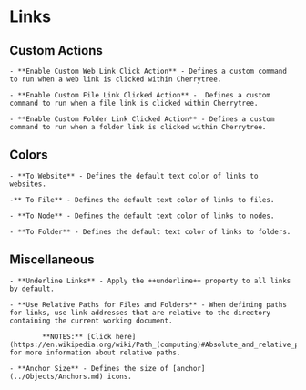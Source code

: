 
# Links


 ## Custom Actions

	- **Enable Custom Web Link Click Action** - Defines a custom command to run when a web link is clicked within Cherrytree.

	- **Enable Custom File Link Clicked Action** -  Defines a custom command to run when a file link is clicked within Cherrytree.

	- **Enable Custom Folder Link Clicked Action** - Defines a custom command to run when a folder link is clicked within Cherrytree.

 ## Colors

	- **To Website** - Defines the default text color of links to websites.

	-** To File** - Defines the default text color of links to files.

	- **To Node** - Defines the default text color of links to nodes.

	- **To Folder** - Defines the default text color of links to folders.

 ## Miscellaneous

	- **Underline Links** - Apply the ++underline++ property to all links by default.

	- **Use Relative Paths for Files and Folders** - When defining paths for links, use link addresses that are relative to the directory containing the current working document.

			**NOTES:** [Click here](https://en.wikipedia.org/wiki/Path_(computing)#Absolute_and_relative_paths) for more information about relative paths.

	- **Anchor Size** - Defines the size of [anchor](../Objects/Anchors.md) icons.
